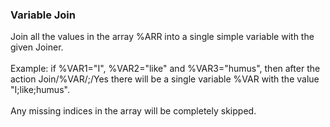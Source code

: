 ### Variable Join

Join all the values in the array %ARR into a single simple variable with
the given Joiner.\
\
Example: if %VAR1=\"I\", %VAR2=\"like\" and %VAR3=\"humus\", then after
the action Join/%VAR/;/Yes there will be a single variable %VAR with the
value \"I;like;humus\".\
\
Any missing indices in the array will be completely skipped.
